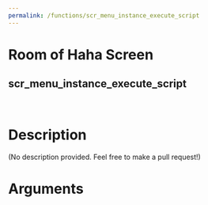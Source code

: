 ```yaml
---
permalink: /functions/scr_menu_instance_execute_script
---
```

# Room of Haha Screen  
## scr_menu_instance_execute_script  
&nbsp;  
# Description  
(No description provided. Feel free to make a pull request!) 
&nbsp;  
# Arguments


